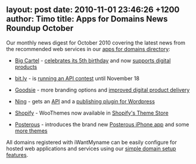layout: post
date: 2010-11-01 23:46:26 +1200
author: Timo
title: Apps for Domains News Roundup October
----

Our monthly news digest for October 2010 covering the latest news from the recommended web services in our [apps for domains directory](https://iwantmyname.com/services):

- [Big Cartel](https://iwantmyname.com/features/applications/custom-domain-apps/e-commerce/bigcartel-build-your-own-online-shop) - [celebrates its 5th birthday](http://blog.bigcartel.com/post/1244843328/big-cartel-turns-5) and now [supports digital products](http://blog.bigcartel.com/post/1313800889/digital-products-are-here)

- [bit.ly](https://iwantmyname.com/services/url-shortener/bit.ly-pro-custom-domain-short-url-forwarding-service) - is [running an API contest](http://blog.bit.ly/post/1307062006/its-a-bit-ly-api-contest) until November 18

- [Goodsie](https://iwantmyname.com/services/ecommerce-hosting/simple-goodsie-custom-domain-setup) - more branding options and [improved digital product delivery](http://archived.link/http://blog.goodsie.com/post/1351798768/custom-favicons-improved-digital-product-delivery-and)

- [Ning](https://iwantmyname.com/features/applications/custom-domain-apps/social-networks/ning-hosted-whitelabel-dns-setup) - gets an [API](http://blog.ning.com/2010/10/introducing-the-ning-api.html) and a [publishing plugin for Wordpress](http://blog.ning.com/2010/10/ning-publisher-for-wordpress.html)

- [Shopify](https://iwantmyname.com/features/applications/custom-domain-apps/e-commerce/shopify-hosted-online-store-platform-and-shop-software) - WooThemes now available in [Shopify's Theme Store](http://jadedpixel.com/2010/10/13/woo-themes)

- [Posterous](https://iwantmyname.com/features/applications/custom-domain-apps/blogs/posterous-blog-photos-mp3-video-by-email) - introduces the brand new [Posterous iPhone app](http://blog.posterous.com/introducing-posterous-for-the-iphone-the-only) and some [more themes](http://blog.posterous.com/7-gorgeous-new-themes-for-all)

All domains registered with iWantMyname can be easily configure for hosted web applications and services using our [simple domain setup features](https://iwantmyname.com/services).
